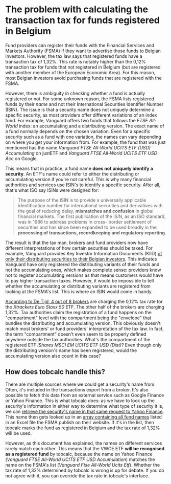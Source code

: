 # The problem with calculating the transaction tax for funds registered in Belgium

Fund providers can register their funds with the Financial Services and Markets Authority (FSMA) if they want to advertise those funds to Belgian investors. However, the tax law says that registered funds have a transaction tax of 1,32%. This rate is notably higher than the 0,12% transaction tax for funds that not registered in Belgium (but are registered with another member of the European Economic Area). For this reason, most Belgian investors avoid purchasing funds that are registered with the FSMA.

However, there is ambiguity in checking whether a fund is actually registered or not. For some unknown reason, the FSMA lists registered funds by their _name_ and not their International Securities Identifier Number (ISIN). The issue is that a security name does not uniquely determine a specific security, as most providers offer different variations of an index fund. For example, Vanguard offers two funds that follows the _FTSE All-World_ index: an accumulating and a distributing version. The exact name of a fund normally depends on the chosen variation. Even for a specific security such as a fund with one variation, the names can vary depending on where you get your information from. For example, the fund that was just mentioned has the name _Vanguard FTSE All-World UCITS ETF (USD) Accumulating_ on justETF and _Vanguard FTSE All-World UCITS ETF USD Acc_ on Google.

This means that in practice, a fund name **does not uniquely identify a security**. An ETF's name could refer to either the distributing or accumulating version if you're not careful. This is why many financial authorities and services use ISIN's to identify a specific security. After all, that's what ISO say ISINs were designed for:
> The purpose of the ISIN is to provide a universally applicable identification number for international securities and derivatives with the goal of reducing delay, **mismatches and confusion** in global financial markets. The first publication of the ISIN, as an ISO standard, was in 1986 to address problems in cross- border settlement of securities and has since been expanded to be used broadly in the **processing of transactions, recordkeeping and regulatory reporting**.

The result is that the tax man, brokers and fund providers now have different interpretations of how certain securities should be taxed. For example, Vanguard provides Key Investor Information Documents (KIID) [of only their distributing securities to their Belgian investors](https://global.vanguard.com/portal/site/kiids/be/en/documents). This indicates Vanguard have only registered the distributing variants of their funds and not the accumulating ones, which makes complete sense: providers know not to register accumulating versions as that means customers would have to pay higher transaction taxes. However, it would be impossible to tell whether the accumulating or distributing variants are registered from looking at the FSMA's list. This is where an ISIN would come in handy.

[According to De Tijd, 4 out of 8 brokers](https://www.tijd.be/markten-live/fondsen/sectornieuws/banken-rekenen-verschillende-beurstaks-aan-voor-zelfde-tracker/10313628.html) are charging the 0,12% tax rate for the _Xtrackers Euro Stoxx 50_ ETF. The other half of the brokers are charging 1,32%. Tax authorities claim the registration of a fund happens on the "compartment" level with the compartment being the "envelope" that bundles the distributing and accumulating version. This obviously doesn't match most brokers' or fund providers' interpretation of the tax law. In fact, the term "compartment" doesn't even seem to be properly defined anywhere outside the tax authorities. What's the compartment of the registered ETF _iShares MSCI EM UCITS ETF USD (Dist)_? Even though only the distributing version's name has been registered, would the accumulating version also count in this case?

## How does tobcalc handle this?

There are multiple sources where we could get a security's name from. Often, it's included in the transactions export from a broker. It's also possible to fetch this data from an external service such as Google Finance or Yahoo Finance. This is what tobcalc does: as we have to look up the security's information in either way to determine what type of security it is, we can [retrieve the security's name in that same request to Yahoo Finance](https://github.com/samjmck/tobcalc/blob/master/src/data.ts#L115). This name then gets looked up in an [array containing all fund names](https://github.com/samjmck/tobcalc/blob/master/scripts/fetch_registered_funds.ts) listed in an Excel file the FSMA publish on their website. If it's in the list, then tobcalc marks the fund as registered in Belgium and the tax rate of 1,32% will be used. 

However, as this document has explained, the names on different services rarely match each other. This means that the VWCE ETF **will be recognised as a registered fund** by tobcalc, because the name on Yahoo Finance (_Vanguard FTSE All-World UCITS ETF USD Accumulation_) matches the name on the FSMA's list (_Vanguard Ftse All-World Ucits Etf_). Whether the tax rate of 1,32% determined by tobcalc is wrong is up for debate. If you do not agree with it, you can override the tax rate in tobcalc's interface.  
